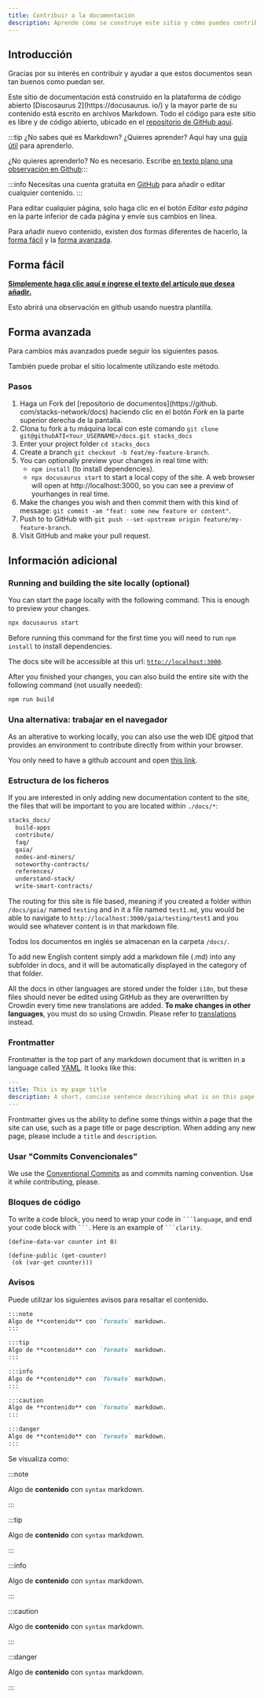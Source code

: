 ```yaml
---
title: Contribuir a la documentación
description: Aprende cómo se construye este sitio y cómo puedes contribuir a él.
---
```


## Introducción

Gracias por su interés en contribuir y ayudar a que estos documentos sean tan buenos como puedan ser.

Este sitio de documentación está construido en la plataforma de código abierto [Discosaurus 2](https://docusaurus. io/) y la mayor parte de su contenido está escrito en archivos Markdown. Todo el código para este sitio es libre y de código abierto, ubicado en el [repositorio de GitHub aquí](https://github.com/stacks-network/docs).

:::tip ¿No sabes qué es Markdown? ¿Quieres aprender? Aquí hay una [guía útil](https://guides.github.com/features/mastering-markdown/) para aprenderlo.

¿No quieres aprenderlo? No es necesario. Escribe [en texto plano una observaciòn en Github](https://github.com/stacks-network/docs/issues/new?assignees=&labels=documentation&template=add-documentation.md&title=%5BAdd+docs%5D):::

:::info Necesitas una cuenta gratuita en [GitHub](https://www.github.com) para añadir o editar cualquier contenido. :::

Para editar cualquier página, solo haga clic en el botón *Editar esta página* en la parte inferior de cada página y envíe sus cambios en línea.

Para añadir nuevo contenido, existen dos formas diferentes de hacerlo, la [forma fácil](#easy-way) y la [forma avanzada](#advanced-way).

## Forma fácil

[**Simplemente haga clic aquí e ingrese el texto del artículo que desea añadir.**](https://github.com/stacks-network/docs/issues/new?assignees=&labels=documentation&template=add-documentation.md&title=%5BAdd+docs%5D)

Esto abrirá una observación en github usando nuestra plantilla.
## Forma avanzada

Para cambios más avanzados puede seguir los siguientes pasos.

También puede probar el sitio localmente utilizando este método.
### Pasos

1. Haga un Fork del [repositorio de documentos](https://github. com/stacks-network/docs) haciendo clic en el botón *Fork* en la parte superior derecha de la pantalla.
2. Clona tu fork a tu máquina local con este comando `git clone git@githubATI<Your_USERNAME>/docs.git stacks_docs`
3. Enter your project folder `cd stacks_docs`
4. Create a branch `git checkout -b feat/my-feature-branch`.
5. You can optionally preview your changes in real time with:
    - `npm install` (to install dependencies).
    - `npx docusaurus start` to start a local copy of the site. A web browser will open at http://localhost:3000, so you can see a preview of yourhanges in real time.
6. Make the changes you wish and then commit them with this kind of message: `git commit -am "feat: some new feature or content"`.
7. Push to to GitHub with `git push --set-upstream origin feature/my-feature-branch`.
8. Visit GitHub and make your pull request.

## Información adicional
### Running and building the site locally (optional)

You can start the page locally with the following command. This is enough to preview your changes.
```bash
npx docusaurus start
```

Before running this command for the first time you will need to run `npm install` to install dependencies.

The docs site will be accessible at this url: [`http://localhost:3000`](http://localhost:3000).


After you finished your changes, you can also build the entire site with the following command (not usually needed):
```bash
npm run build
```

### Una alternativa: trabajar en el navegador

As an alterative to working locally, you can also use the web IDE gitpod that provides an environment to contribute directly from within your browser.

You only need to have a github account and open [this link](https://gitpod.io/#https://github.com/stacks-network/docs).

### Estructura de los ficheros

If you are interested in only adding new documentation content to the site, the files that will be important to you are located within `./docs/*`:

```bash showLineNumbers highlight=12
stacks_docs/
  build-apps
  contribute/
  faq/
  gaia/
  nodes-and-miners/
  noteworthy-contracts/
  references/
  understand-stack/
  write-smart-contracts/
```

The routing for this site is file based, meaning if you created a folder within `/docs/gaia/` named `testing` and in it a file named `test1.md`, you would be able to navigate to `http://localhost:3000/gaia/testing/test1` and you would see whatever content is in that markdown file.

Todos los documentos en inglés se almacenan en la carpeta `/docs/`.

To add new English content simply add a markdown file (.md) into any subfolder in docs, and it will be automatically displayed in the category of that folder.

All the docs in other languages are stored under the folder `i18n`, but these files should never be edited using GitHub as they are overwritten by Crowdin every time new translations are added.  **To make changes in other languages**, you must do so using Crowdin. Please refer to [translations](translations) instead.

### Frontmatter

Frontmatter is the top part of any markdown document that is written in a language called [YAML](https://yaml.org/). It looks like this:

```yaml
---
title: This is my page title
description: A short, concise sentence describing what is on this page
---
```

Frontmatter gives us the ability to define some things within a page that the site can use, such as a page title or page description. When adding any new page, please include a `title` and `description`.


<!--
### Code formatter

We use [Prettier](https://prettier.io/docs/en/install.html) to check the format the code.

You can install prettier with the following command:

```bash
npm install --save-dev --save-exact prettier
```

And execute prettier with the following command:

```bash
npx prettier --write mynewfiletocheck.md
```
-->
### Usar "Commits Convencionales"

We use the [Conventional Commits](https://www.conventionalcommits.org/en/v1.0.0/) as and commits naming convention. Use it while contributing, please.

### Bloques de código

To write a code block, you need to wrap your code in ` ```language `, and end your code block with ` ``` `. Here is an example of ` ```clarity `.

```clarity
(define-data-var counter int 0)

(define-public (get-counter)
 (ok (var-get counter)))
```
### Avisos

Puede utilizar los siguientes avisos para resaltar el contenido.

```md
:::note
Algo de **contenido** con `formato` markdown.
:::

:::tip
Algo de **contenido** con `formato` markdown.
:::

:::info
Algo de **contenido** con `formato` markdown.
:::

:::caution
Algo de **contenido** con `formato` markdown.
:::

:::danger
Algo de **contenido** con `formato` markdown.
:::
```

Se visualiza como:

:::note

Algo de **contenido** con `syntax` markdown.

:::

:::tip

Algo de **contenido** con `syntax` markdown.

:::

:::info

Algo de **contenido** con `syntax` markdown.

:::

:::caution

Algo de **contenido** con `syntax` markdown.

:::

:::danger

Algo de **contenido** con `syntax` markdown.

:::